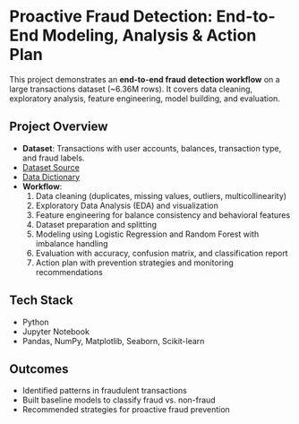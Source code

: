 # Proactive Fraud Detection: End-to-End Modeling, Analysis & Action Plan

This project demonstrates an **end-to-end fraud detection workflow** on a large transactions dataset (~6.36M rows). It covers data cleaning, exploratory analysis, feature engineering, model building, and evaluation.

## Project Overview
- **Dataset**: Transactions with user accounts, balances, transaction type, and fraud labels.
- [Dataset Source](https://drive.usercontent.google.com/download?id=1VNpyNkGxHdskfdTNRSjjyNa5qC9u0JyV&export=download&authuser=0)
- [Data Dictionary](https://github.com/narpat78/Proactive-Fraud-Detection/blob/main/Data%20Dictionary.txt)
- **Workflow**:
  1. Data cleaning (duplicates, missing values, outliers, multicollinearity)
  2. Exploratory Data Analysis (EDA) and visualization
  3. Feature engineering for balance consistency and behavioral features
  4. Dataset preparation and splitting
  5. Modeling using Logistic Regression and Random Forest with imbalance handling
  6. Evaluation with accuracy, confusion matrix, and classification report
  7. Action plan with prevention strategies and monitoring recommendations

## Tech Stack
- Python
- Jupyter Notebook
- Pandas, NumPy, Matplotlib, Seaborn, Scikit-learn

## Outcomes
- Identified patterns in fraudulent transactions
- Built baseline models to classify fraud vs. non-fraud
- Recommended strategies for proactive fraud prevention
